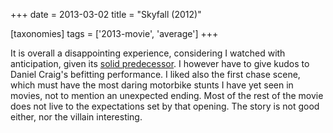 +++
date = 2013-03-02
title = "Skyfall (2012)"

[taxonomies]
tags = ['2013-movie', 'average']
+++

It is overall a disappointing experience, considering I watched with
anticipation, given its [solid predecessor]. I however have to give
kudos to Daniel Craig\'s befitting performance. I liked also the first
chase scene, which must have the most daring motorbike stunts I have yet
seen in movies, not to mention an unexpected ending. Most of the rest of
the movie does not live to the expectations set by that opening. The
story is not good either, nor the villain interesting.

  [solid predecessor]: http://movies.tshepang.net/quantum-of-solace-2008
